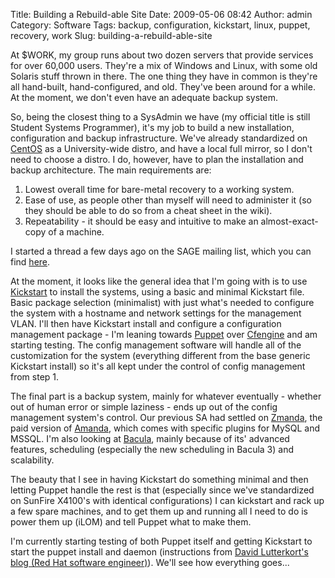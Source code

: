 Title: Building a Rebuild-able Site
Date: 2009-05-06 08:42
Author: admin
Category: Software
Tags: backup, configuration, kickstart, linux, puppet, recovery, work
Slug: building-a-rebuild-able-site

At $WORK, my group runs about two dozen servers that provide services
for over 60,000 users. They're a mix of Windows and Linux, with some old
Solaris stuff thrown in there. The one thing they have in common is
they're all hand-built, hand-configured, and old. They've been around
for a while. At the moment, we don't even have an adequate backup
system.

So, being the closest thing to a SysAdmin we have (my official title is
still Student Systems Programmer), it's my job to build a new
installation, configuration and backup infrastructure. We've already
standardized on [CentOS](http://www.centos.org) as a University-wide
distro, and have a local full mirror, so I don't need to choose a
distro. I do, however, have to plan the installation and backup
architecture. The main requirements are:

1.  Lowest overall time for bare-metal recovery to a working system.
2.  Ease of use, as people other than myself will need to administer it
    (so they should be able to do so from a cheat sheet in the wiki).
3.  Repeatability - it should be easy and intuitive to make an
    almost-exact-copy of a machine.

I started a thread a few days ago on the SAGE mailing list, which you
can find
[here](http://mailman.sage.org/pipermail/sage-members/2009/msg00447.html).

At the moment, it looks like the general idea that I'm going with is to
use [Kickstart](http://fedoraproject.org/wiki/Anaconda/Kickstart) to
install the systems, using a basic and minimal Kickstart file. Basic
package selection (minimalist) with just what's needed to configure the
system with a hostname and network settings for the management VLAN.
I'll then have Kickstart install and configure a configuration
management package - I'm leaning towards
[Puppet](http://reductivelabs.com/products/puppet/) over
[Cfengine](http://www.cfengine.org/) and am starting testing. The config
management software will handle all of the customization for the system
(everything different from the base generic Kickstart install) so it's
all kept under the control of config management from step 1.

The final part is a backup system, mainly for whatever eventually -
whether out of human error or simple laziness - ends up out of the
config management system's control. Our previous SA had settled on
[Zmanda](http://www.zmanda.com/), the paid version of
[Amanda](http://www.amanda.org/), which comes with specific plugins for
MySQL and MSSQL. I'm also looking at [Bacula](http://www.bacula.org),
mainly because of its' advanced features, scheduling (especially the new
scheduling in Bacula 3) and scalability.

The beauty that I see in having Kickstart do something minimal and then
letting Puppet handle the rest is that (especially since we've
standardized on SunFire X4100's with identical configurations) I can
kickstart and rack up a few spare machines, and to get them up and
running all I need to do is power them up (iLOM) and tell Puppet what to
make them.

I'm currently starting testing of both Puppet itself and getting
Kickstart to start the puppet install and daemon (instructions from
[David Lutterkort's blog (Red Hat software
engineer)](http://watzmann.net/blog/index.php?cat=21)). We'll see how
everything goes...
